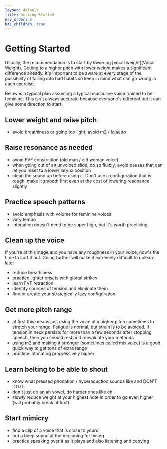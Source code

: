 ```yaml
---
layout: default
title: Getting Started
nav_order: 2
has_children: true
---
```


# Getting Started
Usually, the recommendation is to start by lowering [vocal weight](Vocal Weight). Getting to a higher pitch with lower weight makes a significant difference already.
It's important to be aware at every stage of the possibility of falling into bad habits so keep in mind what can go wrong in each exercise.

Below is a typical plan assuming a typical masculine voice trained to be feminine. This isn't always accurate because everyone's different but it can give some direction to start.

## Lower weight and raise pitch
- avoid breathiness or going too light, avoid m2 / falsetto

## Raise resonance as needed
- avoid FVF constriciton (old man / old woman voice)
- when going out of an unvoiced slide, do so fluidly, avoid pauses that can let you reset to a lower larynx position
- clean the sound up before using it. Don't use a configuration that is rough, make it smooth first even at the cost of lowering resonance slightly

## Practice speech patterns
- avoid emphasis with volume for feminine voices
- vary tempo
- intonation doesn't need to be super high, but it's worth practicing

## Clean up the voice

If you're at this stage and you have any roughness in your voice, now's the time to sort it out. Going further will make it extremely difficult to unlearn later

- reduce breathiness
- practice lighter onsets with glottal strikes
- learn FVF retraction
- identify sources of tension and eliminate them
- find or create your strategically lazy configuration

## Get more pitch range
- at first this means just using the voice at a higher pitch sometimes to stretch your range. Fatigue is normal, but strain is to be avoided. If tension in neck persists for more than a few seconds after stopping speech, then you should rest and reevaluate your methods
- using m2 and making it stronger (sometimes called mix voice) is a good quick way to get tons of extra range
- practice intonating progressively higher

## Learn belting to be able to shout
- know what pressed phonation / hyperaduction sounds like and DON'T DO IT.
- don't just do an ah vowel, do harder ones like eh
- slowly reduce weight at your highest note in order to go even higher (will probably break at first)

## Start mimicry
- find a clip of a voice that is close to yours
- put a beep sound at the beginning for timing
- practice speaking over it as it plays and also listening and copying
